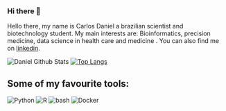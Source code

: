 ### Hi there 👋

Hello there, my name is Carlos Daniel a brazilian scientist and biotechnology student. My main interests are: Bioinformatics, precision medicine, data science in health care and medicine . You can also find me on  [linkedin](https://www.linkedin.com/in/carlos-daniel-moreira-duarte-b220381a7/).


![Daniel Github Stats](https://github-readme-stats.vercel.app/api?username=Danie110001001109192912&count_private=true&show_icons=true&theme=dark)  [![Top Langs](https://github-readme-stats.vercel.app/api/top-langs/?username=Danie110001001109192912&layout=compact&hide=tex,css,html,scss,ruby,javascript,pep8,roff&exclude_repo=dotfiles,mxrcon,website-nos,study_notes&theme=dark)](https://github.com/anuraghazra/github-readme-stats)
## Some of my favourite tools:

![Python](https://api.iconify.design/logos:python.svg?width=30&height=30)
![R](https://api.iconify.design/logos:r-lang.svg?width=30&height=30')
![bash](https://api.iconify.design/logos:bash-icon.svg?width=30&height=30)
![Docker](https://api.iconify.design/logos:docker-icon.svg?width=30&height=30)



